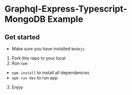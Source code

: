 # Graphql-Express-Typescript-MongoDB Example

## Get started

- Make sure you have installed `Nodejs`.

1. Fork this repo to your local
2. Run `npm`
- `npm install` to install all dependenices
- `npm run dev` to run app
3. Enjoy
 
